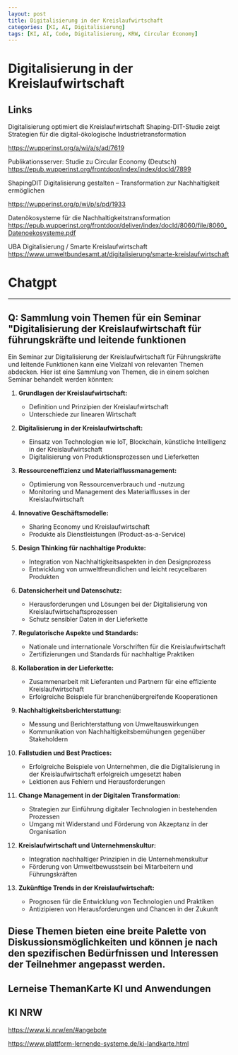 ```yaml
---
layout: post
title: Digitalisierung in der Kreislaufwirtschaft 
categories: [KI, AI, Digitalisierung]
tags: [KI, AI, Code, Digitalisierung, KRW, Circular Economy]
---
```


# Digitalisierung in der Kreislaufwirtschaft 


## Links 

Digitalisierung optimiert die Kreislaufwirtschaft
Shaping-DIT-Studie zeigt Strategien für die digital-ökologische Industrietransformation

<https://wupperinst.org/a/wi/a/s/ad/7619>

Publikationsserver: Studie zu Circular Economy (Deutsch)
<https://epub.wupperinst.org/frontdoor/index/index/docId/7899>

ShapingDIT
Digitalisierung gestalten – Transformation zur Nachhaltigkeit ermöglichen

<https://wupperinst.org/p/wi/p/s/pd/1933>

Datenökosysteme für die Nachhaltigkeitstransformation
<https://epub.wupperinst.org/frontdoor/deliver/index/docId/8060/file/8060_Datenoekosysteme.pdf>

UBA Digitalisierung / Smarte Kreislaufwirtschaft
<https://www.umweltbundesamt.at/digitalisierung/smarte-kreislaufwirtschaft>

# Chatgpt 

--- 
Q: Sammlung voin Themen für ein Seminar "Digitalisierung der Kreislaufwirtschaft für führungskräfte und leitende funktionen 
---  

Ein Seminar zur Digitalisierung der Kreislaufwirtschaft für Führungskräfte und leitende Funktionen kann eine Vielzahl von relevanten Themen abdecken. Hier ist eine Sammlung von Themen, die in einem solchen Seminar behandelt werden könnten:

1. **Grundlagen der Kreislaufwirtschaft:**
   - Definition und Prinzipien der Kreislaufwirtschaft
   - Unterschiede zur linearen Wirtschaft

2. **Digitalisierung in der Kreislaufwirtschaft:**
   - Einsatz von Technologien wie IoT, Blockchain, künstliche Intelligenz in der Kreislaufwirtschaft
   - Digitalisierung von Produktionsprozessen und Lieferketten

3. **Ressourceneffizienz und Materialflussmanagement:**
   - Optimierung von Ressourcenverbrauch und -nutzung
   - Monitoring und Management des Materialflusses in der Kreislaufwirtschaft

4. **Innovative Geschäftsmodelle:**
   - Sharing Economy und Kreislaufwirtschaft
   - Produkte als Dienstleistungen (Product-as-a-Service)

5. **Design Thinking für nachhaltige Produkte:**
   - Integration von Nachhaltigkeitsaspekten in den Designprozess
   - Entwicklung von umweltfreundlichen und leicht recycelbaren Produkten

6. **Datensicherheit und Datenschutz:**
   - Herausforderungen und Lösungen bei der Digitalisierung von Kreislaufwirtschaftsprozessen
   - Schutz sensibler Daten in der Lieferkette

7. **Regulatorische Aspekte und Standards:**
   - Nationale und internationale Vorschriften für die Kreislaufwirtschaft
   - Zertifizierungen und Standards für nachhaltige Praktiken

8. **Kollaboration in der Lieferkette:**
   - Zusammenarbeit mit Lieferanten und Partnern für eine effiziente Kreislaufwirtschaft
   - Erfolgreiche Beispiele für branchenübergreifende Kooperationen

9. **Nachhaltigkeitsberichterstattung:**
   - Messung und Berichterstattung von Umweltauswirkungen
   - Kommunikation von Nachhaltigkeitsbemühungen gegenüber Stakeholdern

10. **Fallstudien und Best Practices:**
    - Erfolgreiche Beispiele von Unternehmen, die die Digitalisierung in der Kreislaufwirtschaft erfolgreich umgesetzt haben
    - Lektionen aus Fehlern und Herausforderungen

11. **Change Management in der Digitalen Transformation:**
    - Strategien zur Einführung digitaler Technologien in bestehenden Prozessen
    - Umgang mit Widerstand und Förderung von Akzeptanz in der Organisation

12. **Kreislaufwirtschaft und Unternehmenskultur:**
    - Integration nachhaltiger Prinzipien in die Unternehmenskultur
    - Förderung von Umweltbewusstsein bei Mitarbeitern und Führungskräften

13. **Zukünftige Trends in der Kreislaufwirtschaft:**
    - Prognosen für die Entwicklung von Technologien und Praktiken
    - Antizipieren von Herausforderungen und Chancen in der Zukunft

Diese Themen bieten eine breite Palette von Diskussionsmöglichkeiten und können je nach den spezifischen Bedürfnissen und Interessen der Teilnehmer angepasst werden.
--- 


## Lerneise ThemanKarte KI und Anwendungen 

## KI NRW

<https://www.ki.nrw/en/#angebote>


<https://www.plattform-lernende-systeme.de/ki-landkarte.html>


